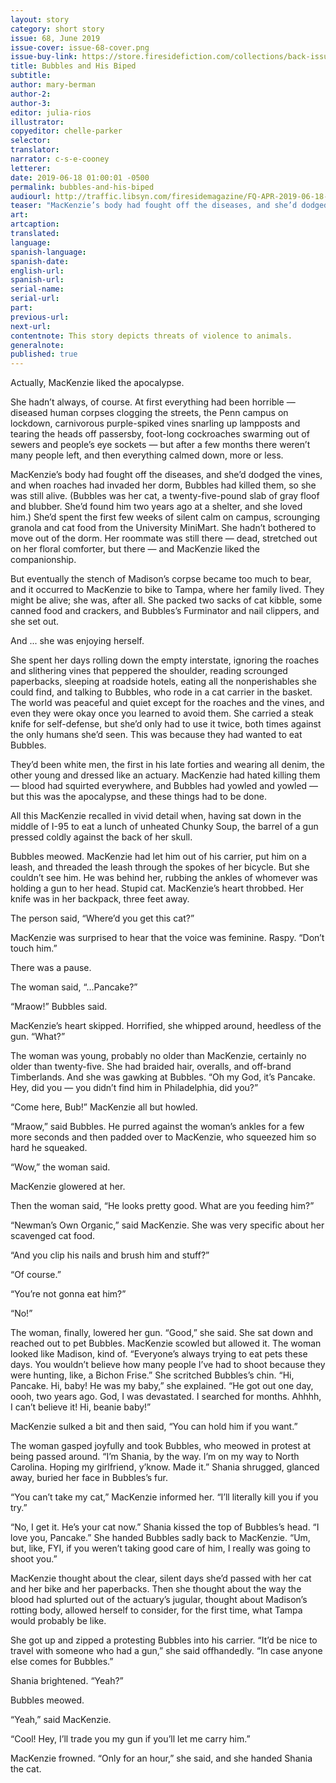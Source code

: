 ```yaml
---
layout: story
category: short story
issue: 68, June 2019
issue-cover: issue-68-cover.png
issue-buy-link: https://store.firesidefiction.com/collections/back-issues/products/fireside-magazine-issue-68-june-2019
title: Bubbles and His Biped
subtitle:
author: mary-berman
author-2:
author-3:
editor: julia-rios
illustrator:
copyeditor: chelle-parker
selector:
translator:
narrator: c-s-e-cooney
letterer:
date: 2019-06-18 01:00:01 -0500
permalink: bubbles-and-his-biped
audiourl: http://traffic.libsyn.com/firesidemagazine/FQ-APR-2019-06-18-bubbles-and-his-biped.mp3
teaser: "MacKenzie’s body had fought off the diseases, and she’d dodged the vines, and when roaches had invaded her dorm, Bubbles had killed them..."
art:
artcaption:
translated:
language:
spanish-language:
spanish-date:
english-url:
spanish-url:
serial-name:
serial-url:
part:
previous-url:
next-url:
contentnote: This story depicts threats of violence to animals.
generalnote:
published: true
---
```


Actually, MacKenzie liked the apocalypse.

She hadn’t always, of course. At first everything had been horrible — diseased human corpses clogging the streets, the Penn campus on lockdown, carnivorous purple-spiked vines snarling up lampposts and tearing the heads off passersby, foot-long cockroaches swarming out of sewers and people’s eye sockets — but after a few months there weren’t many people left, and then everything calmed down, more or less.

MacKenzie’s body had fought off the diseases, and she’d dodged the vines, and when roaches had invaded her dorm, Bubbles had killed them, so she was still alive. (Bubbles was her cat, a twenty-five-pound slab of gray floof and blubber. She’d found him two years ago at a shelter, and she loved him.) She’d spent the first few weeks of silent calm on campus, scrounging granola and cat food from the University MiniMart. She hadn’t bothered to move out of the dorm. Her roommate was still there — dead, stretched out on her floral comforter, but there — and MacKenzie liked the companionship.

But eventually the stench of Madison’s corpse became too much to bear, and it occurred to MacKenzie to bike to Tampa, where her family lived. They might be alive; she was, after all. She packed two sacks of cat kibble, some canned food and crackers, and Bubbles’s Furminator and nail clippers, and she set out.

And ... she was enjoying herself.

She spent her days rolling down the empty interstate, ignoring the roaches and slithering vines that peppered the shoulder, reading scrounged paperbacks, sleeping at roadside hotels, eating all the nonperishables she could find, and talking to Bubbles, who rode in a cat carrier in the basket. The world was peaceful and quiet except for the roaches and the vines, and even they were okay once you learned to avoid them. She carried a steak knife for self-defense, but she’d only had to use it twice, both times against the only humans she’d seen. This was because they had wanted to eat Bubbles.

They’d been white men, the first in his late forties and wearing all denim, the other young and dressed like an actuary. MacKenzie had hated killing them — blood had squirted everywhere, and Bubbles had yowled and yowled — but this was the apocalypse, and these things had to be done.

All this MacKenzie recalled in vivid detail when, having sat down in the middle of I-95 to eat a lunch of unheated Chunky Soup, the barrel of a gun pressed coldly against the back of her skull.

Bubbles meowed. MacKenzie had let him out of his carrier, put him on a leash, and threaded the leash through the spokes of her bicycle. But she couldn’t see him. He was behind her, rubbing the ankles of whomever was holding a gun to her head. Stupid cat. MacKenzie’s heart throbbed. Her knife was in her backpack, three feet away.

The person said, “Where’d you get this cat?”

MacKenzie was surprised to hear that the voice was feminine. Raspy. “Don’t touch him.”

There was a pause.

The woman said, “...Pancake?”

“Mraow!” Bubbles said.

MacKenzie’s heart skipped. Horrified, she whipped around, heedless of the gun. “What?”

The woman was young, probably no older than MacKenzie, certainly no older than twenty-five. She had braided hair, overalls, and off-brand Timberlands. And she was gawking at Bubbles. “Oh my God, it’s Pancake. Hey, did you — you didn’t find him in Philadelphia, did you?”

“Come here, Bub!” MacKenzie all but howled.

“Mraow,” said Bubbles. He purred against the woman’s ankles for a few more seconds and then padded over to MacKenzie, who squeezed him so hard he squeaked.

“Wow,” the woman said.

MacKenzie glowered at her.

Then the woman said, “He looks pretty good. What are you feeding him?”

“Newman’s Own Organic,” said MacKenzie. She was very specific about her scavenged cat food.

“And you clip his nails and brush him and stuff?”

“Of course.”

“You’re not gonna eat him?”

“No!”

The woman, finally, lowered her gun. “Good,” she said. She sat down and reached out to pet Bubbles. MacKenzie scowled but allowed it. The woman looked like Madison, kind of. “Everyone’s always trying to eat pets these days. You wouldn’t believe how many people I’ve had to shoot because they were hunting, like, a Bichon Frise.” She scritched Bubbles’s chin. “Hi, Pancake. Hi, baby! He was my baby,” she explained. “He got out one day, oooh, two years ago. God, I was devastated. I searched for months. Ahhhh, I can’t believe it! Hi, beanie baby!”

MacKenzie sulked a bit and then said, “You can hold him if you want.”

The woman gasped joyfully and took Bubbles, who meowed in protest at being passed around. “I’m Shania, by the way. I’m on my way to North Carolina. Hoping my girlfriend, y’know. Made it.” Shania shrugged, glanced away, buried her face in Bubbles’s fur.

“You can’t take my cat,” MacKenzie informed her. “I’ll literally kill you if you try.”

“No, I get it. He’s your cat now.” Shania kissed the top of Bubbles’s head. “I love you, Pancake.” She handed Bubbles sadly back to MacKenzie. “Um, but, like, FYI, if you weren’t taking good care of him, I really was going to shoot you.”

MacKenzie thought about the clear, silent days she’d passed with her cat and her bike and her paperbacks. Then she thought about the way the blood had splurted out of the actuary’s jugular, thought about Madison’s rotting body, allowed herself to consider, for the first time, what Tampa would probably be like.

She got up and zipped a protesting Bubbles into his carrier. “It’d be nice to travel with someone who had a gun,” she said offhandedly. “In case anyone else comes for Bubbles.”

Shania brightened. “Yeah?”

Bubbles meowed.

“Yeah,” said MacKenzie.

“Cool! Hey, I’ll trade you my gun if you’ll let me carry him.”

MacKenzie frowned. “Only for an hour,” she said, and she handed Shania the cat.
